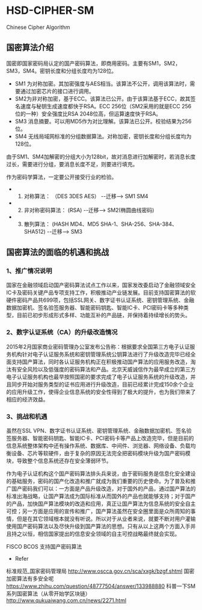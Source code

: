 # HSD-CIPHER-SM 
Chinese Cipher Algorithm


## 国密算法介绍

国密即国家密码局认定的国产密码算法，即商用密码。主要有SM1，SM2，SM3，SM4。密钥长度和分组长度均为128位。

* SM1 为对称加密。其加密强度与AES相当。该算法不公开，调用该算法时，需要通过加密芯片的接口进行调用。
* SM2为非对称加密，基于ECC。该算法已公开。由于该算法基于ECC，故其签名速度与秘钥生成速度都快于RSA。ECC 256位（SM2采用的就是ECC 256位的一种）安全强度比RSA 2048位高，但运算速度快于RSA。
* SM3 消息摘要。可以用MD5作为对比理解。该算法已公开。校验结果为256位。
* SM4 无线局域网标准的分组数据算法。对称加密，密钥长度和分组长度均为128位。
 
由于SM1、SM4加解密的分组大小为128bit，故对消息进行加解密时，若消息长度过长，需要进行分组，要消息长度不足，则要进行填充。

作为密码学算法，一定要公开接受行业的检验。

* 1. 对称算法：                  （DES 3DES AES） --迁移-->   SM1 SM4

* 2. 非对称密码算法：             (RSA) --迁移-->   SM2(椭圆曲线密码)

* 3. 散列算法：                   (HASH MD4、MD5 SHA-1、SHA-256、SHA-384、SHA512) --迁移-->   SM3


## 国密算法的面临的机遇和挑战

### 1、推广情况说明
   国家在金融领域启动国产密码算法试点工作以来，国家发改委启动了金融领域安全IC卡及密码关键产品专项支持工作，积极推动产业链发展。目前支持国密算法的软硬件密码产品共699项，包括SSL网关、数字证书认证系统、密钥管理系统、金融数据加密机、签名验签服务器、智能密码钥匙、智能IC卡、PCI密码卡等多种类型，目前已初步形成形式多样、功能互补的产品链，并保持着持续增长的势头。


### 2、数字认证系统（CA）的升级改造情况

   2015年2月国家商业密码管理办公室发布公告称：根据要求全国第三方电子认证服务机构针对电子认证服务系统和密钥管理系统公钥算法进行了升级改造完毕已经全面支持国产算法，同时各认证服务机构正在积极推动国产算法的应用服务改造，淘汰有安全风险以及低强度的密码算法和产品。北京天威诚信作为最早成立的第三方电子认证服务机构也最早按照国密的要求完成了电子认证服务系统的升级改造，并且同步开始对服务类型的证书应用进行升级改造，目前已经累计完成150余个企业的应用升级工作，使得企业信息系统的安全性得到了极大的提升，也为我们带来了相应的经济效益。

### 3、挑战和机遇

   虽然在SSL VPN、数字证书认证系统、密钥管理系统、金融数据加密机、签名验签服务器、智能密码钥匙、智能IC卡、PCI密码卡等产品上改造完毕，但是目前的信息系统整体架构中还有操作系统、数据库、中间件、浏览器、网络设备、负载均衡设备、芯片等软硬件，由于复杂的原因无法完全把密码模块升级为国产密码模块，导致整个信息系统还存在安全薄弱环节。

   作为电子认证机构这个国产密码算法排头兵来说，由于密码服务是信息化安全建设的基础服务，密码的国产化改造和推广就成为我们重要的历史使命。为了普及和推广国产密码我们可以：一方面是产品升级改造，对于国外的产品，通过国产算法的标准出海战略，让国产算法成为国际标准从而国外的产品也就能够支持；对于国产的产品，加快国产算法模块的改造和应用，真正让国产算法为信息系统的安全自主可控；另一方面是应用的宣传和推广，国产算法虽然在安全圈里面是众所周知的事情，但是在其它领域根本就没有听说。所以对于从业者来说，就要不断对用户灌输使用国产密码算法以及尽快升级到国产算法的思想。只有从以上这两个方面入手并且持之以恒，相信国家提出的信息安全领域的自主可控战略最终就会实现。


FISCO BCOS 支持国产密码算法

* Refer

标准规范_国家密码管理局 http://www.oscca.gov.cn/sca/xxgk/bzgf.shtml
国密加密算法有多安全呢 https://www.zhihu.com/question/48777504/answer/133988880
科普一下SM系列国密算法（从零开始学区块链）http://www.qukuaiwang.com.cn/news/2271.html


